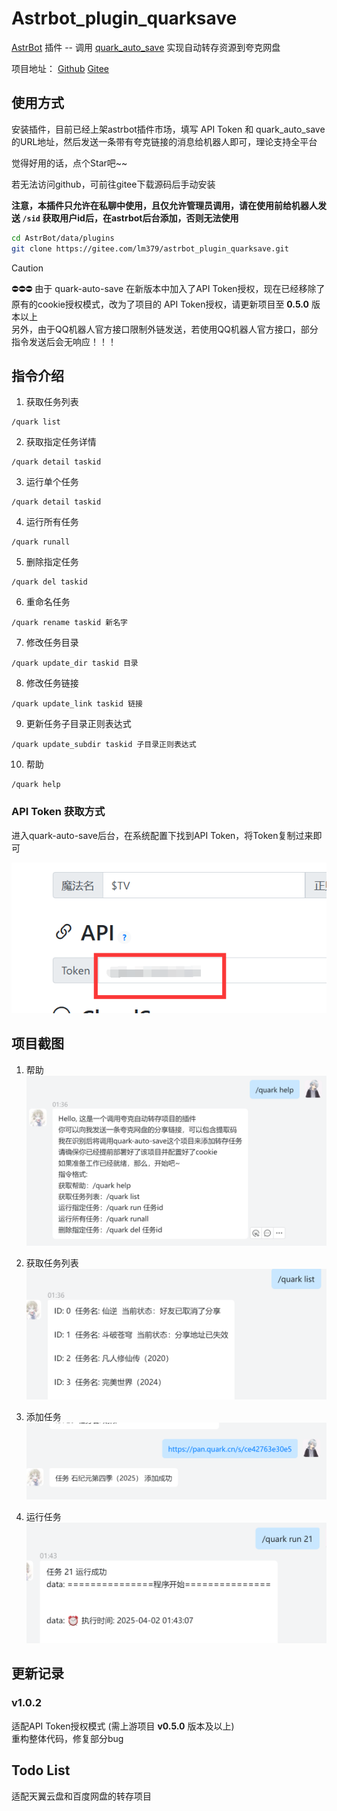 # Astrbot_plugin_quarksave

[AstrBot](https://astrbot.app/) 插件 -- 调用 [quark_auto_save](https://github.com/Cp0204/quark-auto-save) 实现自动转存资源到夸克网盘

项目地址：
[Github](https://github.com/lm379/astrbot_plugin_quarksave) 
[Gitee](https://gitee.com/lm379/astrbot_plugin_quarksave)

## 使用方式

安装插件，目前已经上架astrbot插件市场，填写 API Token 和 quark_auto_save 的URL地址，然后发送一条带有夸克链接的消息给机器人即可，理论支持全平台

觉得好用的话，点个Star吧~~

若无法访问github，可前往gitee下载源码后手动安装

**注意，本插件只允许在私聊中使用，且仅允许管理员调用，请在使用前给机器人发送 `/sid` 获取用户id后，在astrbot后台添加，否则无法使用**

```bash
cd AstrBot/data/plugins
git clone https://gitee.com/lm379/astrbot_plugin_quarksave.git
```

> [!CAUTION]   
> ⛔️⛔️⛔️ 由于 quark-auto-save 在新版本中加入了API Token授权，现在已经移除了原有的cookie授权模式，改为了项目的 API Token授权，请更新项目至 **0.5.0** 版本以上    
> 另外，由于QQ机器人官方接口限制外链发送，若使用QQ机器人官方接口，部分指令发送后会无响应！！！

## 指令介绍

1. 获取任务列表

```
/quark list
```

2. 获取指定任务详情

```
/quark detail taskid
```

3. 运行单个任务

```
/quark detail taskid
```

4. 运行所有任务

```
/quark runall
```

5. 删除指定任务

```
/quark del taskid
```

6. 重命名任务

```
/quark rename taskid 新名字
```

7. 修改任务目录

```
/quark update_dir taskid 目录
```

8. 修改任务链接

```
/quark update_link taskid 链接
```

9. 更新任务子目录正则表达式

```
/quark update_subdir taskid 子目录正则表达式
```

10. 帮助

```
/quark help
```
### API Token 获取方式

进入quark-auto-save后台，在系统配置下找到API Token，将Token复制过来即可

<!-- 按F12打开控制台，切换到网络选项卡，刷新网页后找到任意请求，找到cookie，复制 **QUARK_AUTO_SAVE_SESSION=** 后面的内容即可，其余的不要 -->

![alt text](images/token.png)

## 项目截图

1. 帮助
![alt text](images/help.png)

2. 获取任务列表
![alt text](images/list.png)

3. 添加任务
![alt text](images/add.png)

4. 运行任务
![alt text](images/run.png)

## 更新记录

### v1.0.2

适配API Token授权模式 (需上游项目 **v0.5.0** 版本及以上)  
重构整体代码，修复部分bug

## Todo List

适配天翼云盘和百度网盘的转存项目